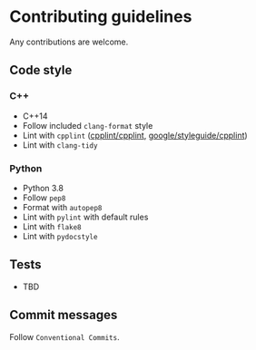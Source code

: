 # Contributing guidelines

Any contributions are welcome.

## Code style

### C++

- C++14
- Follow included `clang-format` style
- Lint with `cpplint` ([cpplint/cpplint](https://github.com/cpplint/cpplint), [google/styleguide/cpplint](https://github.com/google/styleguide/tree/gh-pages/cpplint))
- Lint with `clang-tidy`

### Python

- Python 3.8
- Follow `pep8`
- Format with `autopep8`
- Lint with `pylint` with default rules
- Lint with `flake8`
- Lint with `pydocstyle`

## Tests

- TBD

## Commit messages

Follow `Conventional Commits`.
